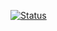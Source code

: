 [![Status](https://img.shields.io/badge/status-not%20passing%20initial%20tests-red.svg)](https://travis-ci.com/lorence-crowdbotics/bakery_scaffold_alg5v6I0sG9IFWlw/builds/125114169)

